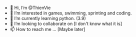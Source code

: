 - 👋 Hi, I’m @ThienVie
- 👀 I’m interested in games, swimming, sprinting and coding.
- 🌱 I’m currently learning python. (3.9)
- 💞️ I’m looking to collaborate on [I don't know what it is]
- 📫 How to reach me ... [Maybe later]

<!---
ThienVie/ThienVie is a ✨ special ✨ repository because its `README.md` (this file) appears on your GitHub profile.
You can click the Preview link to take a look at your changes.
--->
